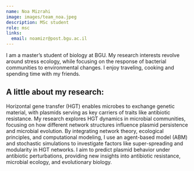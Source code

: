 ```yaml
---
name: Noa Mizrahi
image: images/team_noa.jpeg
description: MSc student
role: msc
links:
  email: noamizr@post.bgu.ac.il
---
```


I am a master’s student of biology at BGU. My research interests revolve around stress ecology, while focusing on the response of bacterial communities to environmental changes. I enjoy traveling, cooking and spending time with my friends.

## A little about my research:
Horizontal gene transfer (HGT) enables microbes to exchange genetic material, with plasmids serving as key carriers of traits like antibiotic resistance. My research explores HGT dynamics in microbial communities, focusing on how different network structures influence plasmid persistence and microbial evolution. By integrating network theory, ecological principles, and computational modeling, I use an agent-based model (ABM) and stochastic simulations to investigate factors like super-spreading and modularity in HGT networks. I aim to predict plasmid behavior under antibiotic perturbations, providing new insights into antibiotic resistance, microbial ecology, and evolutionary biology.
